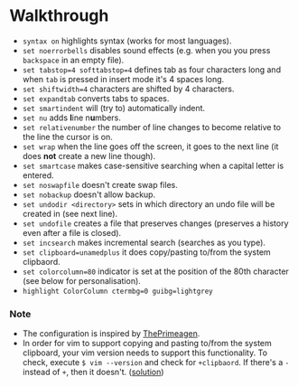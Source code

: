 # Walkthrough
- `syntax on` highlights syntax (works for most languages).
- `set noerrorbells` disables sound effects (e.g. when you you press `backspace` in an empty file).
- `set tabstop=4 softtabstop=4` defines tab as four characters long and when `tab` is pressed in insert mode it's 4 spaces long.
- `set shiftwidth=4` characters are shifted by 4 characters.
- `set expandtab` converts tabs to spaces.
- `set smartindent` will (try to) automatically indent.
- `set nu` adds **l**ine n**u**mbers.
- `set relativenumber` the number of line changes to become relative to the line the cursor is on.
- `set wrap` when the line goes off the screen, it goes to the next line (it does **not** create a new line though).
- `set smartcase` makes case-sensitive searching when a capital letter is entered.
- `set noswapfile` doesn't create swap files.
- `set nobackup` doesn't allow backup.
- `set undodir <directory>` sets in which directory an undo file will be created in (see next line).
- `set undofile` creates a file that preserves changes (preserves a history even after a file is closed).
- `set incsearch` makes incremental search (searches as you type).
- `set clipboard=unamedplus` it does copy/pasting to/from the system clipbaord.
- `set colorcolumn=80` indicator is set at the position of the 80th character (see below for personalisation).
- `highlight ColorColumn ctermbg=0 guibg=lightgrey`

### Note
- The configuration is inspired by [ThePrimeagen](https://www.youtube.com/channel/UC8ENHE5xdFSwx71u3fDH5Xw).
- In order for vim to support copying and pasting to/from the system clipboard, your vim version needs to support this functionality. To check, execute `$ vim --version` and check for `+clipbaord`. If there's a `-` instead of `+`, then it doesn't. ([solution](https://stackoverflow.com/questions/3961859/how-to-copy-to-clipboard-in-vim/65742440#65742440))
